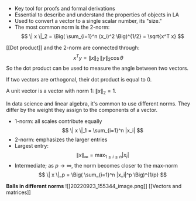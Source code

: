 - Key tool for proofs and formal derivations
- Essential to describe and understand the properties of objects in LA
- Used to convert a vector to a single scalar number, its "size."
- The most common norm is the 2-norm:
$$
\| x \|_2 = \Big( \sum_{i=1}^n (x_i)^2 \Big)^{1/2}
= \sqrt{x^T x}
$$

[[Dot product]] and the 2-norm are connected through:
$$
x^T y = \| x \|_2 \, \| y \|_2 \cos \theta
$$
So the dot product can be used to measure the angle between two vectors.

If two vectors are orthogonal, their dot product is equal to 0.

A unit vector is a vector with norm 1: $\|x\|_2 = 1$.

In data science and linear algebra, it's common to use different norms. They differ by the weight they assign to the components of a vector.

- 1-norm: all scales contribute equally
$$
\| x \|_1 = \sum_{i=1}^n |x_i|
$$
- 2-norm: emphasizes the larger entries
- Largest entry:
$$
  \| x \|_\infty = \max_{1 \le i \le n} |x_i|
$$
- Intermediate; as $p \to \infty$, the norm becomes closer to the max-norm
$$
  \| x \|_p = \Big( \sum_{i=1}^n |x_i|^p \Big)^{1/p}
$$

**Balls in different norms**
![[20220923_155344_image.png]]
[[Vectors and matrices]]